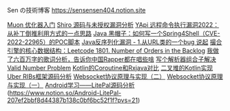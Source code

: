 Sen の技術博客 https://sensensen404.notion.site

[Muon 优化器入门](https://www.notion.so/sensensen404/Muon-243fda55915880c8ad8de3999d4cf87a?pvs=25)
[Shiro 源码与未授权漏洞分析](https://www.notion.so/Shiro-ed2fcfbe98a84388a126ba9239b50cd2?pvs=21)
[YApi 远程命令执行漏洞2022：从补丁倒推利用方式的一点思路](https://www.notion.so/YApi-2022-4636c5ce22b941a0951c92f6c0128bfa?pvs=21)
[Java 黑帽子：如何写一个Spring4Shell（CVE-2022-22965）的POC脚本](https://www.notion.so/Java-Spring4Shell-CVE-2022-22965-POC-ffd8c5db699f4f50be6aa459ca7c0a82?pvs=21)
[Java反序列化漏洞 - 1.从URL类的一个bug 说起](https://www.notion.so/Java-1-URL-bug-566dba65461a419a8d2b951b7d7d1ce9?pvs=21)
[撮合引擎的核心数据结构：Leetcode 1801. Number of Orders in the Backlog](https://www.notion.so/Leetcode-1801-Number-of-Orders-in-the-Backlog-5df46e90d17a408abebe897aeadd16c9?pvs=21)
[我做了六百万字的歌词分析，告诉你中国Rapper都在唱些啥](https://www.notion.so/Rapper-86a8842306f549d2ac55ebd87946d2fd?pvs=21)
[写个解析器组合子解决 Valid Number Problem](https://www.notion.so/Valid-Number-Problem-fe13b7a94df44a1e9c6cc71b8b0f7cf5?pvs=21)
[Kotlin的Coroutine和Rxjava对比](https://www.notion.so/Kotlin-Coroutine-Rxjava-633419763c9540df9d28d534e95a6b79?pvs=21)
[二叉堆的Kotlin实现](https://www.notion.so/Kotlin-515400ef120a4649a226b7a1bcf7efdc?pvs=21)
[Uber RIBs框架源码分析](https://www.notion.so/Uber-RIBs-56bcbf47d2724f9fae3b6d3db1a4afe8?pvs=21)
[Websocket协议原理与实现（二）](https://www.notion.so/Websocket-ddd6004dd4cc4d4890bd11f4392a4aa5?pvs=21)
[Websocket协议原理与实现（一）](https://www.notion.so/Websocket-0c68c02e5b3e462297890f53b83ad173?pvs=21)
[Android学习——LitePal源码分析](https://www.cnblogs.com/Azzssss/p/4147704.html)(https://www.notion.so/Android-LitePal-207ef2bbf8d44387b138c0bf6bc52f1f?pvs=21)
